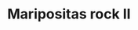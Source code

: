 ---
title: Maripositas rock II
date: 
draft: false

# descripcion
description : Maripositas con piedras 2

materials: Plata 925

color: Plateado

dimensions: 2,8cm

code: 01-04-0093

type: "Aros"

categories: []

# Images
# first image will be shown in the product page
images:
  # - image: "images/path_to_image"
  # La ubicacion de las imagenes es imagenes/Aros/Aros.Piedras/01-04-0093-maripositas-rock-ii
  - image: "./images/aros/piedras/01-04-0093-maripositas-con-piedras-2_a.jpeg"
  - image: "./images/aros/piedras/01-04-0093-maripositas-con-piedras-2_b.jpeg"
---